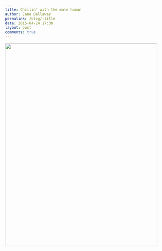 ```yaml
---
title: Chillin' with the male human
author: Jane Dallaway
permalink: /blog/:title
date: 2015-04-24 17:30
layout: post
comments: true
---
```


<div><a href="http://static.skitters.dallaway.com/tp_IMG_0666.JPG"><img src="http://static.skitters.dallaway.com/tp_thumb_IMG_0666.JPG" width="500" height="667"/></a></div>



  




      
